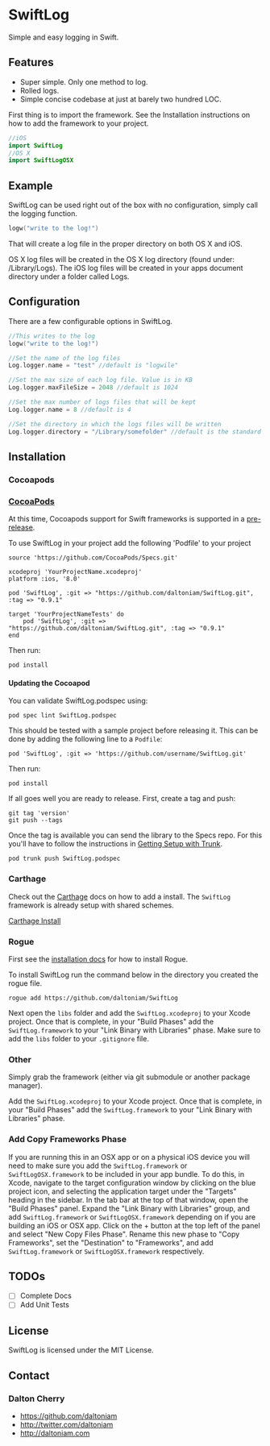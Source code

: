 SwiftLog
========

Simple and easy logging in Swift.

## Features

- Super simple. Only one method to log.
- Rolled logs.
- Simple concise codebase at just at barely two hundred LOC.

First thing is to import the framework. See the Installation instructions on how to add the framework to your project.

```swift
//iOS
import SwiftLog
//OS X
import SwiftLogOSX
```

## Example

SwiftLog can be used right out of the box with no configuration, simply call the logging function.

```swift
logw("write to the log!")
```

That will create a log file in the proper directory on both OS X and iOS.

OS X log files will be created in the OS X log directory (found under: /Library/Logs). The iOS log files will be created in your apps document directory under a folder called Logs.

## Configuration

There are a few configurable options in SwiftLog.

```swift
//This writes to the log
logw("write to the log!")

//Set the name of the log files
Log.logger.name = "test" //default is "logwile"

//Set the max size of each log file. Value is in KB
Log.logger.maxFileSize = 2048 //default is 1024

//Set the max number of logs files that will be kept
Log.logger.name = 8 //default is 4

//Set the directory in which the logs files will be written
Log.logger.directory = "/Library/somefolder" //default is the standard logging directory for each platform.

```

## Installation

### Cocoapods

### [CocoaPods](http://cocoapods.org/)
At this time, Cocoapods support for Swift frameworks is supported in a [pre-release](http://blog.cocoapods.org/Pod-Authors-Guide-to-CocoaPods-Frameworks/).

To use SwiftLog in your project add the following 'Podfile' to your project

    source 'https://github.com/CocoaPods/Specs.git'

    xcodeproj 'YourProjectName.xcodeproj'
    platform :ios, '8.0'

    pod 'SwiftLog', :git => "https://github.com/daltoniam/SwiftLog.git", :tag => "0.9.1"

    target 'YourProjectNameTests' do
        pod 'SwiftLog', :git => "https://github.com/daltoniam/SwiftLog.git", :tag => "0.9.1"
    end

Then run:

    pod install

#### Updating the Cocoapod
You can validate SwiftLog.podspec using:

    pod spec lint SwiftLog.podspec

This should be tested with a sample project before releasing it. This can be done by adding the following line to a ```Podfile```:

    pod 'SwiftLog', :git => 'https://github.com/username/SwiftLog.git'

Then run:

    pod install

If all goes well you are ready to release. First, create a tag and push:

    git tag 'version'
    git push --tags

Once the tag is available you can send the library to the Specs repo. For this you'll have to follow the instructions in [Getting Setup with Trunk](http://guides.cocoapods.org/making/getting-setup-with-trunk.html).

    pod trunk push SwiftLog.podspec

### Carthage

Check out the [Carthage](https://github.com/Carthage/Carthage) docs on how to add a install. The `SwiftLog` framework is already setup with shared schemes.

[Carthage Install](https://github.com/Carthage/Carthage#adding-frameworks-to-an-application)

### Rogue

First see the [installation docs](https://github.com/acmacalister/Rogue) for how to install Rogue.

To install SwiftLog run the command below in the directory you created the rogue file.

```
rogue add https://github.com/daltoniam/SwiftLog
```

Next open the `libs` folder and add the `SwiftLog.xcodeproj` to your Xcode project. Once that is complete, in your "Build Phases" add the `SwiftLog.framework` to your "Link Binary with Libraries" phase. Make sure to add the `libs` folder to your `.gitignore` file.

### Other

Simply grab the framework (either via git submodule or another package manager).

Add the `SwiftLog.xcodeproj` to your Xcode project. Once that is complete, in your "Build Phases" add the `SwiftLog.framework` to your "Link Binary with Libraries" phase.

### Add Copy Frameworks Phase

If you are running this in an OSX app or on a physical iOS device you will need to make sure you add the `SwiftLog.framework` or `SwiftLogOSX.framework` to be included in your app bundle. To do this, in Xcode, navigate to the target configuration window by clicking on the blue project icon, and selecting the application target under the "Targets" heading in the sidebar. In the tab bar at the top of that window, open the "Build Phases" panel. Expand the "Link Binary with Libraries" group, and add `SwiftLog.framework` or `SwiftLogOSX.framework` depending on if you are building an iOS or OSX app. Click on the + button at the top left of the panel and select "New Copy Files Phase". Rename this new phase to "Copy Frameworks", set the "Destination" to "Frameworks", and add `SwiftLog.framework` or `SwiftLogOSX.framework` respectively.

## TODOs

- [ ] Complete Docs
- [ ] Add Unit Tests

## License

SwiftLog is licensed under the MIT License.

## Contact

### Dalton Cherry
* https://github.com/daltoniam
* http://twitter.com/daltoniam
* http://daltoniam.com